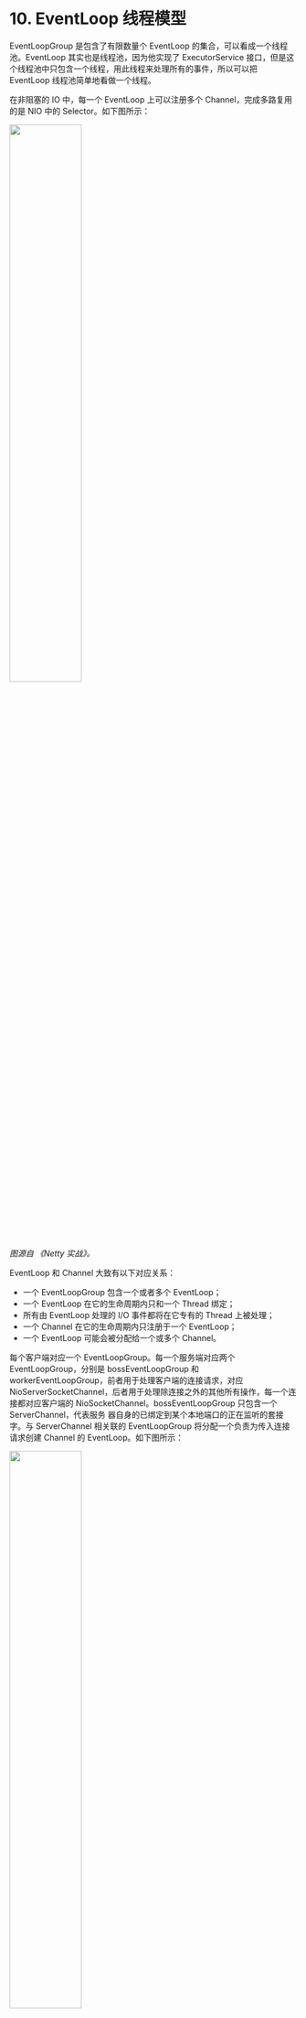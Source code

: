 ﻿# 10. EventLoop 线程模型

EventLoopGroup 是包含了有限数量个 EventLoop 的集合，可以看成一个线程池。EventLoop 其实也是线程池，因为他实现了 ExecutorService 接口，但是这个线程池中只包含一个线程，用此线程来处理所有的事件，所以可以把 EventLoop 线程池简单地看做一个线程。

在非阻塞的 IO 中，每一个 EventLoop 上可以注册多个 Channel，完成多路复用的是 NIO 中的 Selector。如下图所示：

<img src="https://github.com/Augustvic/DubboSourceCodeAnalysis/blob/master/images/EventLoopGroup.PNG" width=50% />

*图源自 《Netty 实战》。*

EventLoop 和 Channel 大致有以下对应关系：

* 一个 EventLoopGroup 包含一个或者多个 EventLoop；
* 一个 EventLoop 在它的生命周期内只和一个 Thread 绑定；
* 所有由 EventLoop 处理的 I/O 事件都将在它专有的 Thread 上被处理；
* 一个 Channel 在它的生命周期内只注册于一个 EventLoop；
* 一个 EventLoop 可能会被分配给一个或多个 Channel。

每个客户端对应一个 EventLoopGroup。每一个服务端对应两个 EventLoopGroup，分别是 bossEventLoopGroup 和 workerEventLoopGroup，前者用于处理客户端的连接请求，对应 NioServerSocketChannel，后者用于处理除连接之外的其他所有操作，每一个连接都对应客户端的 NioSocketChannel。bossEventLoopGroup 只包含一个 ServerChannel，代表服务
器自身的已绑定到某个本地端口的正在监听的套接字。与 ServerChannel 相关联的 EventLoopGroup 将分配一个负责为传入连接请求创建
Channel 的 EventLoop。如下图所示：

<img src="https://github.com/Augustvic/DubboSourceCodeAnalysis/blob/master/images/ServerEventLoopGroup.PNG" width=50% />

*图源自 《Netty 实战》。*

> 从上面的模型不难猜出，如果是阻塞的 IO，每一个 EventLoop 应该只能允许注册一个 Channel。

与 NIO 直接相关的是 NioEventLoop 和 NioEventLoopGroup，下文中将会从这两个类出发进行探讨。

## 10.1 EventLoopGroup

### 10.1.1 EventExecutorGroup

EventLoopGroup 的类继承结构是比较复杂的，其中，Executor、ExecutorService、ScheduledExecutorService 接口都来自于 JDK 中的 java.util.concurrent 包。EventExecutorGroup 在此基础上增加了以下几个方法：

```java
    boolean isShuttingDown();
    Future<?> shutdownGracefully();
    Future<?> shutdownGracefully(long quietPeriod, long timeout, TimeUnit unit);
    Future<?> terminationFuture();
    EventExecutor next();
```

shutDownGracefully 用于关闭线程池，terminationFuture 用于返回线程池终止时的异步结果，next 用于选出一个 EventLoop。

### 10.1.2 AbstractEventExecutorGroup

此抽象类继承自 EventExecutorGroup，实现了其中的大部分方法，而所有的方法都遵循同一套流程，如 execute 所示：

```java
    @Override
    public void execute(Runnable command) {
        next().execute(command);
    }
```

先找到一个 EventLoop，然后把任务交给它执行。

### 10.1.3 MultithreadEventExecutorGroup

此类中包含的字段有：

```java
    // 线程池。固定大小的线程池。
    private final EventExecutor[] children;
    // 线程索引，用于线程选择。
    private final AtomicInteger childIndex = new AtomicInteger();
    // 终止的线程个数。
    private final AtomicInteger terminatedChildren = new AtomicInteger();
    // 线程池终止时的异步结果。
    private final Promise<?> terminationFuture = new DefaultPromise(GlobalEventExecutor.INSTANCE);
    // 线程选择器。
    private final EventExecutorChooser chooser;
```

在构造方法中，对上面的字段进行了初始化，主要包括：设置线程工厂、设置线程选择器、实例化线程（EventExecutor）、设置线程终止的异步结果。

后文中如果无特殊说明，“线程”均指的是 EventExecutor，或者说只包含单个线程的 EventLoop。

```java
    /**
     * 构造函数
     *
     * @param nThreads          线程池的固定线程数
     * @param threadFactory     线程工厂
     * @param args              arguments which will passed to each {@link #newChild(ThreadFactory, Object...)} call
     */
    protected MultithreadEventExecutorGroup(int nThreads, ThreadFactory threadFactory, Object... args) {
        if (nThreads <= 0) {
            throw new IllegalArgumentException(String.format("nThreads: %d (expected: > 0)", nThreads));
        }

        // 线程工厂
        if (threadFactory == null) {
            threadFactory = newDefaultThreadFactory();
        }

        children = new SingleThreadEventExecutor[nThreads];

        // 线程选择器
        // 如果线程数是 2 的幂
        if (isPowerOfTwo(children.length)) {
            chooser = new PowerOfTwoEventExecutorChooser();
        } else {
            // 通用选择器
            chooser = new GenericEventExecutorChooser();
        }

        // 实例化线程
        for (int i = 0; i < nThreads; i ++) {
            boolean success = false;
            try {
                // 创造一个新的线程
                children[i] = newChild(threadFactory, args);
                success = true;
            } catch (Exception e) {
                // TODO: Think about if this is a good exception type
                throw new IllegalStateException("failed to create a child event loop", e);
            } finally {
                if (!success) {
                    // 如果不成功
                    // 关闭所有已经实例化的线程
                    for (int j = 0; j < i; j ++) {
                        children[j].shutdownGracefully();
                    }
                    // 确保所有已经实例化的线程终止
                    for (int j = 0; j < i; j ++) {
                        EventExecutor e = children[j];
                        try {
                            while (!e.isTerminated()) {
                                e.awaitTermination(Integer.MAX_VALUE, TimeUnit.SECONDS);
                            }
                        } catch (InterruptedException interrupted) {
                            Thread.currentThread().interrupt();
                            break;
                        }
                    }
                }
            }
        }

        // 设置线程终止异步结果
        final FutureListener<Object> terminationListener = new FutureListener<Object>() {
            @Override
            public void operationComplete(Future<Object> future) throws Exception {
                // 每终止一个线程记录数增加 1，直到全部终止之后，设置现场吃异步终止结果为成功
                if (terminatedChildren.incrementAndGet() == children.length) {
                    terminationFuture.setSuccess(null);
                }
            }
        };

        for (EventExecutor e: children) {
            e.terminationFuture().addListener(terminationListener);
        }
    }
```

线程选择器有以下两种：

```java
    private final class PowerOfTwoEventExecutorChooser implements EventExecutorChooser {
        @Override
        public EventExecutor next() {
            // 上一次的索引 + 1，使用位运算速度更快
            return children[childIndex.getAndIncrement() & children.length - 1];
        }
    }

    // 通用线程选择器
    private final class GenericEventExecutorChooser implements EventExecutorChooser {
        @Override
        public EventExecutor next() {
            // 上一次的索引 + 1
            return children[Math.abs(childIndex.getAndIncrement() % children.length)];
        }
    }
```

虽然代码看以来不一样，但是功能是完全一样的，都是选择索引 + 1 位置的线程，只是 PowerOfTwoEventExecutorChooser 使用了位运算，GenericEventExecutorChooser 使用了普通的除法。位运算的效率相对来说较高。

这里还有一个技巧，判断一个整数是不是 2 的幂次方可用以下位运算：

```java
    // 判断一个数是不是 2 的幂
    private static boolean isPowerOfTwo(int val) {
        return (val & -val) == val;
    }
```

### 10.1.4 MultithreadEventLoopGroup

主要有以下几个方法：

```java
    // 返回一个 EventLoop
    @Override
    public EventLoop next() {
        return (EventLoop) super.next();
    }

    // 把指定的 channel 注册到 EventLoopGroup 的一个线程上
    @Override
    public ChannelFuture register(Channel channel) {
        return next().register(channel);
    }

    // 返回的 ChannelFuture 为传入的 ChannelPromise
    @Override
    public ChannelFuture register(Channel channel, ChannelPromise promise) {
        return next().register(channel, promise);
    }
```

### 10.1.5 NioEventLoopGroup

NioEventLoopGroup 就更简单了：

```java
    /**
     * 为每一个 EventLoop 设置 IO 任务和非 IO 任务的执行时间比，默认为 50，各占一半。
     */
    public void setIoRatio(int ioRatio) {
        for (EventExecutor e: children()) {
            ((NioEventLoop) e).setIoRatio(ioRatio);
        }
    }

    /**
     * 重建 Selector 来规避 epoll 100% CPU bug。
     */
    public void rebuildSelectors() {
        for (EventExecutor e: children()) {
            ((NioEventLoop) e).rebuildSelector();
        }
    }

    // 创建线程池中的单个线程
    @Override
    protected EventExecutor newChild(ThreadFactory threadFactory, Object... args) throws Exception {
        // 创建 NioEventLoop
        return new NioEventLoop(this, threadFactory, (SelectorProvider) args[0],
            ((SelectStrategyFactory) args[1]).newSelectStrategy(), (RejectedExecutionHandler) args[2]);
    }
```

可以看出 NioEventLoopGroup 和其相关的类并没有什么复杂的逻辑，仅仅就是创建一下 EventLoop，并把它保存起来而已。

Netty 中的线程模型主要在 EventLoop 中体现。

## 10.2 EventLoop

### 10.2.1 AbstractScheduledEventExecutor

此类是关于 Schedule 任务的执行，和 JDK 中 ScheduledThreadPoolExecutor 有很多地方是相似的。

类中只有一个属性，就是调度队列：

```java
    // 存放任务的调度队列
    Queue<ScheduledFutureTask<?>> scheduledTaskQueue;
    
    Queue<ScheduledFutureTask<?>> scheduledTaskQueue() {
        if (scheduledTaskQueue == null) {
            scheduledTaskQueue = new PriorityQueue<ScheduledFutureTask<?>>();
        }
        return scheduledTaskQueue;
    }
```

基于优先级队列，排序的依据是 ScheduledFutureTask 中的 compareTo 函数。

**schedule**

此类中 schedule 函数用于提交一个任务，这里进行乐一个判断：如果调用此方法的线程是 EventLoop 中的线程，直接提交即可，否则在外面再包装一层 Runnable，提交一个添加任务的任务。

这样做是因为此 EventLoop 线程是懒启动的，而启动的代码写在 execute 函数中。如果调用此方法的线程是 EventLoop 的原生线程，说明原生线程已经启动了，那当然可以直接添加。如果不是 EventLoop 的原生线程，需要调用 execute 来启动 EventLoop。这是这里调用 execute 来添加任务的原因。

```java
    // 执行任务
    <V> ScheduledFuture<V> schedule(final ScheduledFutureTask<V> task) {
        if (inEventLoop()) {
            // 如果当前线程是所属的线程，把任务加入队列
            scheduledTaskQueue().add(task);
        } else {
            // 其他线程，提交一个添加任务的任务
            execute(new Runnable() {
                @Override
                public void run() {
                    scheduledTaskQueue().add(task);
                }
            });
        }
        return task;
    }
    
    // SingleThreadEventExecutor.execute
    // 外部线程调用 execute，把任务封装成 runnable 加入到 EventLoop 中，让 EventLoop 的线程处理
    @Override
    public void execute(Runnable task) {
        if (task == null) {
            throw new NullPointerException("task");
        }

        boolean inEventLoop = inEventLoop();
        if (inEventLoop) {
            // 此线程是原生线程
            // 直接添加任务
            addTask(task);
        } else {
            // 外部线程启动线程池的线程
            startThread();
            // 添加任务
            addTask(task);
            if (isShutdown() && removeTask(task)) {
                // 已关闭，拒绝
                reject();
            }
        }

        if (!addTaskWakesUp && wakesUpForTask(task)) {
            // 唤醒
            wakeup(inEventLoop);
        }
    }
```

但是很明显这里只需要保证 EventLoop 原生线程开启就可以了，并不需要又包装一层 Runnable，让原生线程平白无故多执行一个任务。

这个问题在 Netty 4.1 版本中进行了优化。

```java
    private <V> ScheduledFuture<V> schedule(final ScheduledFutureTask<V> task) {
        if (inEventLoop()) {
            scheduleFromEventLoop(task);
        } else {
            final long deadlineNanos = task.deadlineNanos();
            // task will add itself to scheduled task queue when run if not expired
            if (beforeScheduledTaskSubmitted(deadlineNanos)) {
                execute(task);
            } else {
                lazyExecute(task);
                // Second hook after scheduling to facilitate race-avoidance
                if (afterScheduledTaskSubmitted(deadlineNanos)) {
                    execute(WAKEUP_TASK);
                }
            }
        }

        return task;
    }
```

Netty 4.1 版本中当前线程直接调用 lazyExecute，lazyExecute 在 SingleThreadEventExecutor 中实现：

```java
    @Override
    public void lazyExecute(Runnable task) {
        execute(ObjectUtil.checkNotNull(task, "task"), false);
    }

    private void execute(Runnable task, boolean immediate) {
        boolean inEventLoop = inEventLoop();
        addTask(task);
        if (!inEventLoop) {
            startThread();
            if (isShutdown()) {
                boolean reject = false;
                try {
                    if (removeTask(task)) {
                        reject = true;
                    }
                } catch (UnsupportedOperationException e) {
                    // The task queue does not support removal so the best thing we can do is to just move on and
                    // hope we will be able to pick-up the task before its completely terminated.
                    // In worst case we will log on termination.
                }
                if (reject) {
                    reject();
                }
            }
        }

        if (!addTaskWakesUp && immediate) {
            wakeup(inEventLoop);
        }
    }
```

由当前线程添加任务，然后判断当前线程是不是此 EventLoop 的原生线程，如果不是，调用 startThread 尝试开启原生线程。整个过程中没有添加任何多余的任务到队列中。

**pollScheduledTask**

pollScheduledTask 用于返回 nanoTime 时间之前要执行的任务。

```java
    /**
     * 返回在 nanoTime 时间之前要执行的任务。
     */
    protected final Runnable pollScheduledTask(long nanoTime) {
        assert inEventLoop();

        Queue<ScheduledFutureTask<?>> scheduledTaskQueue = this.scheduledTaskQueue;
        ScheduledFutureTask<?> scheduledTask = scheduledTaskQueue == null ? null : scheduledTaskQueue.peek();
        if (scheduledTask == null) {
            return null;
        }
        // 截止时间在 nanoTime 之前，说明任务早就该执行了，返回该任务
        if (scheduledTask.deadlineNanos() <= nanoTime) {
            scheduledTaskQueue.remove();
            return scheduledTask;
        }
        return null;
    }
```

**ScheduledFutureTask**

此类中有以下静态字段和静态方法：

```java
    // 静态字段
    // 调度任务的 id 生成器
    private static final AtomicLong nextTaskId = new AtomicLong();
    // 调度相对时间起点（类被加载的时间）
    private static final long START_TIME = System.nanoTime();
    // 获取相对的当前时间（距离 startTime 的时间间隔）
    static long nanoTime() {
        return System.nanoTime() - START_TIME;
    }
    // 获取相对的截止时间（距离 startTime 的时间间隔）
    static long deadlineNanos(long delay) {
        return nanoTime() + delay;
    }
```

使用了相对时间间隔，所有时间间隔的基准是类被创建的时间 START_TIME。

类的私有属性包括：

```java
    // 私有属性
    // 任务的 id
    private final long id = nextTaskId.getAndIncrement();
    // 任务的截止时间，即任务被执行的时间距离 start time 的时间间隔
    private long deadlineNanos;
    /* 0 - no repeat, >0 - repeat at fixed rate, <0 - repeat with fixed delay */
    // 任务的时间间隔
    // 0 表示调度任务不重复，就是一次性执行的任务
    // >0 表示按固定频率重复(at fixed rate)
    // <0 表示按固定延迟重复(with fixed delay)
    private final long periodNanos;
```

从中可以看出 ScheduledFutureTask可以代表普通任务和定时任务。

关键的 run 方法中包含了普通任务和定时任务的共同逻辑。普通任务执行一次，执行完了就完了；定时任务需要计算下一次执行的时间，然后把 this 重新加入到调度队列中，等下次再被取出来执行：

```java
    // 运行任务
    @Override
    public void run() {
        assert executor().inEventLoop();
        try {
            if (periodNanos == 0) {
                // 普通不重复的任务，直接执行
                if (setUncancellableInternal()) {
                    V result = task.call();
                    setSuccessInternal(result);
                }
            } else {
                // 检查需要重复执行的任务是否取消了
                if (!isCancelled()) {
                    // 重复执行的任务没有返回值
                    task.call();
                    // 线程还没有关闭
                    if (!executor().isShutdown()) {
                        long p = periodNanos;
                        if (p > 0) {
                            // 固定频率执行，从上一次截止时间算起，延迟 p 这么长的时间
                            deadlineNanos += p;
                        } else {
                            // 固定延迟执行，从当前时间开始算起，延迟 p 这么长的时间
                            // p 是负数
                            deadlineNanos = nanoTime() - p;
                        }
                        if (!isCancelled()) {
                            // scheduledTaskQueue can never be null as we lazy init it before submit the task!
                            Queue<ScheduledFutureTask<?>> scheduledTaskQueue =
                                    ((AbstractScheduledEventExecutor) executor()).scheduledTaskQueue;
                            assert scheduledTaskQueue != null;
                            // 由于是重复任务，再次添加到队列中
                            scheduledTaskQueue.add(this);
                        }
                    }
                }
            }
        } catch (Throwable cause) {
            setFailureInternal(cause);
        }
    }
```

在调度队列中排序的规则是，执行时间最早的排在队列最前面；如果时间相同，序号较小的排在前面；序号相同直接抛出错误。

```java
    // 任务放在优先级队列中，需要比较函数
    // 截止时间最近的先出队，截止时间相同则 id 小的先出队
    @Override
    public int compareTo(Delayed o) {
        if (this == o) {
            return 0;
        }

        ScheduledFutureTask<?> that = (ScheduledFutureTask<?>) o;
        long d = deadlineNanos() - that.deadlineNanos();
        if (d < 0) {
            return -1;
        } else if (d > 0) {
            return 1;
        } else if (id < that.id) {
            return -1;
        } else if (id == that.id) {
            throw new Error();
        } else {
            return 1;
        }
    }
```

### 10.2.2 SingleThreadEventExecutor

线程有以下几个状态：

```java
    // 没有启动
    private static final int ST_NOT_STARTED = 1;
    // 启动
    private static final int ST_STARTED = 2;
    // 正在关闭
    // 调用 shutdownGracefully 时变成此状态
    private static final int ST_SHUTTING_DOWN = 3;
    // 关闭
    // 调用 shutdown 时变成此状态
    private static final int ST_SHUTDOWN = 4;
    // 终止
    private static final int ST_TERMINATED = 5;
```

当第一个任务提交（执行 execute）之后，线程才启动。调用 shutdownGracefully 时，线程状态变成 ST_SHUTTING_DOWN，调用 shutdown 时，线程状态变成 ST_SHUTDOWN。终止后状态变成 ST_TERMINATED。

此类中有以下私有属性：

```java
    // 此线程所属的 group
    private final EventExecutorGroup parent;
    // 即刻执行的任务队列（不同于 AbstractScheduledEventExecutor 中的 scheduledTaskQueue）
    private final Queue<Runnable> taskQueue;
    // 线程
    private final Thread thread;
    // 线程的属性值
    private final ThreadProperties threadProperties;
    // 信号量
    private final Semaphore threadLock = new Semaphore(0);
    // 线程关闭的钩子函数
    private final Set<Runnable> shutdownHooks = new LinkedHashSet<Runnable>();
    // 当且仅当添加任务时才唤醒执行的线程
    private final boolean addTaskWakesUp;
    // 任务队列的大小，未执行任务的最大个数
    private final int maxPendingTasks;
    // 拒绝策略
    private final RejectedExecutionHandler rejectedExecutionHandler;
    // 上次执行时间
    private long lastExecutionTime;
```

**runAllTask**

此类中最重要的方法是两个 runAllTask，参数 timeoutNanos 表示如果执行时间超过了这一限制，停止继续执行队列中的任务。

在一个 EventLoop 中包含两个队列，一个是调度队列，在此类的父类 AbstractScheduledEventExecutor 中定义，另一个是任务队列，在 SingleThreadEventExecutor 中定义。线程执行的只有任务队列中的任务。当调度队列的任务需要执行的时候，需要先移动到任务队列中来。

runAllTask 的大致流程是，先把调度队列中需要马上执行的任务移动到任务队列中，然后依次获取任务队列中的任务执行。每执行 64 个任务检查一次是否时间片（timeoutNanos）是否已经耗尽，耗尽了直接返回，下一次再执行后面的任务。

```java
    /**
     * 有超时限制的 runAllTasks。
     * 如果给定的时间片 timeoutNanos 已经用完了，不再执行任务队列中的任务了。
     */
    protected boolean runAllTasks(long timeoutNanos) {
        // 从调度队列移到任务队列
        fetchFromScheduledTaskQueue();
        // 取出一个任务
        Runnable task = pollTask();
        if (task == null) {
            return false;
        }
        // 到期时间
        final long deadline = ScheduledFutureTask.nanoTime() + timeoutNanos;
        long runTasks = 0;
        long lastExecutionTime;
        for (;;) {
            try {
                // 执行
                task.run();
            } catch (Throwable t) {
                logger.warn("A task raised an exception.", t);
            }

            runTasks ++;

            // 每执行 64 个任务检查一次时间片是否耗尽
            if ((runTasks & 0x3F) == 0) {
                lastExecutionTime = ScheduledFutureTask.nanoTime();
                // 耗尽了，跳出循环，然后 return
                if (lastExecutionTime >= deadline) {
                    break;
                }
            }
            // 继续从任务队列获取任务
            task = pollTask();
            if (task == null) {
                lastExecutionTime = ScheduledFutureTask.nanoTime();
                break;
            }
        }

        this.lastExecutionTime = lastExecutionTime;
        return true;
    }
```

前面提到，任务队列中的任务才是此线程需要执行的任务，首先调用 fetchFromScheduledTaskQueue 方法把调度队列中需要执行的任务移动到任务队列中。

如果任务队列已满，重新把当前取出的任务添加到调度队列中，并返回，不再继续取了。

```java
    // 把调度队列中此刻应该执行的任务移到任务队列
    private boolean fetchFromScheduledTaskQueue() {
        long nanoTime = AbstractScheduledEventExecutor.nanoTime();
        // 如果当前时间已经超过了队列头部的任务的截止时间，取出头部任务
        Runnable scheduledTask  = pollScheduledTask(nanoTime);
        while (scheduledTask != null) {
            if (!taskQueue.offer(scheduledTask)) {
                // 任务队列已经满了，重新添加到调度队列
                scheduledTaskQueue().add((ScheduledFutureTask<?>) scheduledTask);
                return false;
            }
            // 继续取
            scheduledTask  = pollScheduledTask(nanoTime);
        }
        return true;
    }
```

pollTask 用于从任务队列中获取一个需要马上执行的任务（任务队列中的任务都需要马上执行，不用马上执行的任务在调度队列中）。

```java
    /**
     * 获取任务并删除，忽略 WAKEUP_TASK 任务
     * @see Queue#poll()
     */
    protected Runnable pollTask() {
        assert inEventLoop();
        for (;;) {
            Runnable task = taskQueue.poll();
            if (task == WAKEUP_TASK) {
                continue;
            }
            return task;
        }
    }
```

**takeTask**

另一个重要的方法是 takeTask，功能是从任务队列中取出一个任务并返回，如果没有任务，将会阻塞。

首先判断一下调度队列有没有任务需要执行。如果没有，从任务队列获取任务，任务队列中也没有的话，线程会在 take 里面阻塞；如果有，把调度队列中待执行的任务移动到任务队列中，从任务队列中获取任务。

```java
    /**
     * 取出下一个待执行的任务，如果没有任务，将会阻塞
     *
     * @return {@code null} if the executor thread has been interrupted or waken up.
     */
    protected Runnable takeTask() {
        assert inEventLoop();
        // 任务队列必须是阻塞队列
        if (!(taskQueue instanceof BlockingQueue)) {
            throw new UnsupportedOperationException();
        }

        BlockingQueue<Runnable> taskQueue = (BlockingQueue<Runnable>) this.taskQueue;
        for (;;) {
            // 获取调度队列头部的任务，没有取出来
            ScheduledFutureTask<?> scheduledTask = peekScheduledTask();
            // 没有任务
            if (scheduledTask == null) {
                Runnable task = null;
                try {
                    // 获取并删除任务队列的头部任务，没有则阻塞
                    task = taskQueue.take();
                    // 当线程需要关闭时，如果线程在 take 方法上阻塞，就需要添加一个标记任务
                    // WAKEUP_TASK到任务队列，使线程从 take 返回，从而正确关闭线程。
                    if (task == WAKEUP_TASK) {
                        task = null;
                    }
                } catch (InterruptedException e) {
                    // Ignore
                }
                return task;
            } else {
                // 调度队列中有任务
                // 调度队列头部的任务还要多久才能执行
                long delayNanos = scheduledTask.delayNanos();
                Runnable task = null;
                if (delayNanos > 0) {
                    // 调度任务执行时间还没到
                    try {
                        // 从任务队列中取
                        task = taskQueue.poll(delayNanos, TimeUnit.NANOSECONDS);
                    } catch (InterruptedException e) {
                        return null;
                    }
                }
                // 如果调度任务已到期，或者任务队列中没有待执行的任务
                if (task == null) {
                    // 调度队列到期任务移动到任务队列
                    fetchFromScheduledTaskQueue();
                    // 获取任务
                    task = taskQueue.poll();
                }

                if (task != null) {
                    return task;
                }
            }
        }
    }
```

### 10.2.3 NioEventLoop

**run**

线程将会在 run 一直循环，直到结束。在整个生命周期中，主要执行三件事：

* 轮询注册到 Selector(EventLoop) 上的所有 Channel，找到就绪的 IO 事件；
* 处理产生 IO 事件的 Channel；
* 处理任务队列中的普通任务。

如下图所示：

<img src="https://github.com/Augustvic/DubboSourceCodeAnalysis/blob/master/images/reactor.PNG" width=50% />

*图源自 [netty源码分析之揭开reactor线程的面纱（一）](https://www.jianshu.com/p/0d0eece6d467)。*

从源码中可以看到确实是按照这三个步骤执行。首先进行轮训，然后根据 ioRatio 确定任务执行时间。当 ioRatio 为 100 时，先处理 IO 事件，然后处理任务队列中的事件，直到处理完为止；当 ioRatio 小于 100 时，按比率控制处理任务队列的时间。

```java
    @Override
    protected void run() {
        // 轮询，没有 break，只有 return
        for (;;) {
            try {
                // 轮询 Channel 选择就绪的 IO 事件
                // hasTask 判断当前队列中是否有任务
                // 如果有普通任务待执行，调用 selectNowSupplier.get，即调用 selectNow，然后返回
                // 否则使用 SelectStrategy.SELECT，会在后面调用 select(oldWakenUp)
                // select() 阻塞直到一个感兴趣的 IO 事件就绪
                // select(long timeout) 阻塞直到 IO 时间就绪或者时间到期
                // selectNow() 不会阻塞，直接返回而不管是否有 IO 事件就绪
                switch (selectStrategy.calculateStrategy(selectNowSupplier, hasTasks())) {
                    case SelectStrategy.CONTINUE:
                        continue;
                    case SelectStrategy.SELECT:
                        select(wakenUp.getAndSet(false));

                        if (wakenUp.get()) {
                            selector.wakeup();
                        }
                        // fall through
                    default:
                }
                // 抓取到 IO 事件，重置 needsToSelectAgain
                cancelledKeys = 0;
                needsToSelectAgain = false;
                final int ioRatio = this.ioRatio;
                if (ioRatio == 100) {
                    try {
                        // 处理产生网络 IO 事件的 channel
                        processSelectedKeys();
                    } finally {
                        // 处理任务队列
                        runAllTasks();
                    }
                } else {
                    final long ioStartTime = System.nanoTime();
                    try {
                        processSelectedKeys();
                    } finally {
                        // Ensure we always run tasks.
                        final long ioTime = System.nanoTime() - ioStartTime;
                        runAllTasks(ioTime * (100 - ioRatio) / ioRatio);
                    }
                }
            } catch (Throwable t) {
                handleLoopException(t);
            }
            // Always handle shutdown even if the loop processing threw an exception.
            try {
                if (isShuttingDown()) {
                    closeAll();
                    if (confirmShutdown()) {
                        return;
                    }
                }
            } catch (Throwable t) {
                handleLoopException(t);
            }
        }
    }
```

轮询操作在 select 中实现。wakeUp 字段是 boolean 类型，表示是否因该唤醒正在阻塞的 select 操作。在进行一次新的 select 之前，都会把 wakeUp 设置为 false。

select 的轮询也是在 for 循环中进行，每一次轮询将会完成以下任务：

* 获取调度队列的定时任务，如果任务快到了，就跳出循环。跳出之前检查是否进行过 select 操作，如果没有则进行一次非阻塞的 selectNow 操作再跳出。
* 接着检查任务队列中是否有任务，如果有任务了，同样进行一次非阻塞的 selectNow 操作之后跳出。
* 当调度队列的任务还没到，而且任务队列没有任务的时候，说明可以进行一次阻塞的 select 操作了，select 操作一直阻塞到第一个调度任务需要执行的时间。（有新任务加入的时候会唤醒阻塞的线程，因为 execute 中有 wakeup 操作。）
* 阻塞操作之后，又进行了一系列的状态判断来决定是否中断轮询，如果满足以下任意一条即中断轮询：有 IO 事件、oldWakenUp 参数为 true、任务队列有任务、调度队列的任务将要被执行、用户主动唤醒。

```java
    private void select(boolean oldWakenUp) throws IOException {
        Selector selector = this.selector;
        try {
            // 在循环中轮询的次数
            int selectCnt = 0;
            long currentTimeNanos = System.nanoTime();
            // 1. 获取调度队列中的定时任务
            // delayNanos 获取距离最近一个调度任务还有多久
            // selectDeadLineNanos 保存最近一个调度任务的执行时间
            long selectDeadLineNanos = currentTimeNanos + delayNanos(currentTimeNanos);
            for (;;) {
                // 四舍五入把 select 操作时间换算成毫秒
                long timeoutMillis = (selectDeadLineNanos - currentTimeNanos + 500000L) / 1000000L;
                // 时间不足 1 ms
                if (timeoutMillis <= 0) {
                    // 如果一次 select 都还没有执行
                    if (selectCnt == 0) {
                        // 不会阻塞
                        selector.selectNow();
                        selectCnt = 1;
                    }
                    // 结束轮询
                    break;
                }

                // 2. 轮询过程中发现任务队列中有需要执行的任务
                // 发现任务队列中有任务，而且唤醒标志为 false，把唤醒标志更新为 true，然后进入 if
                if (hasTasks() && wakenUp.compareAndSet(false, true)) {
                    // 执行一次 selectNow，然后结束轮询
                    selector.selectNow();
                    selectCnt = 1;
                    break;
                }

                // 3. 阻塞式 select 操作
                // 执行到这里说明任务队列为空，并且所有定时任务都还没到（至少时间大于 0.5ms）
                // 阻塞式 select 的操作，阻塞时间为最近的任务的到达还有多久
                // 理论上最长阻塞 timeoutMillis，但是有新任务加入时，该阻塞会被释放
                int selectedKeys = selector.select(timeoutMillis);
                selectCnt ++;

                // 判断是否中断此次轮询
                if (selectedKeys != 0 || oldWakenUp || wakenUp.get() || hasTasks() || hasScheduledTasks()) {
                    // 有就绪的 IO 事件
                    // oldWakeUp 为真，
                    // 或者外部设置 wakenUp 为真，用户主动唤醒
                    // 有待执行的普通任务
                    // 有待执行的调度任务
                    // 满足以上任一条件，则中断轮询
                    break;
                }
                if (Thread.interrupted()) {
                    // 线程被中断
                    if (logger.isDebugEnabled()) {
                        logger.debug("Selector.select() returned prematurely because " +
                                "Thread.currentThread().interrupt() was called. Use " +
                                "NioEventLoop.shutdownGracefully() to shutdown the NioEventLoop.");
                    }
                    selectCnt = 1;
                    break;
                }

                // 到这里说明什么都没有选中
                
                // 防止 JDK BUG 导致 select 空轮询
                long time = System.nanoTime();
                // time - currentTimeNanos >= TimeUnit.MILLISECONDS.toNanos(timeoutMillis)
                // 如果持续的时间大于 timeoutMillis，就不算空轮询，把 selectCnt 重置为 1
                if (time - TimeUnit.MILLISECONDS.toNanos(timeoutMillis) >= currentTimeNanos) {
                    selectCnt = 1;
                } else if (SELECTOR_AUTO_REBUILD_THRESHOLD > 0 &&
                        selectCnt >= SELECTOR_AUTO_REBUILD_THRESHOLD) {
                    // selectCnt 计数，如果超过了 SELECTOR_AUTO_REBUILD_THRESHOLD
                    // 说明空轮询次数太多了，需要重建 selector
                    logger.warn(
                            "Selector.select() returned prematurely {} times in a row; rebuilding Selector {}.",
                            selectCnt, selector);

                    rebuildSelector();
                    selector = this.selector;

                    // 重新选择
                    selector.selectNow();
                    selectCnt = 1;
                    break;
                }

                currentTimeNanos = time;
            }

            if (selectCnt > MIN_PREMATURE_SELECTOR_RETURNS) {
                if (logger.isDebugEnabled()) {
                    logger.debug("Selector.select() returned prematurely {} times in a row for Selector {}.",
                            selectCnt - 1, selector);
                }
            }
        } catch (CancelledKeyException e) {
            if (logger.isDebugEnabled()) {
                logger.debug(CancelledKeyException.class.getSimpleName() + " raised by a Selector {} - JDK bug?",
                        selector, e);
            }
            // Harmless exception - log anyway
        }
    }
```

除了上面的步骤之外，在 select 中还避免了一个 NIO 中的空轮询 bug，详见 [Netty : 臭名昭著的JDK的NIO bug（空轮询bug）](https://blog.csdn.net/qq_21383435/article/details/103961961)。

考虑以下场景：服务端读取消息，客户端关闭连接，服务端给客户端发送消息...当连接突然被客户端中断的时候，linux 的 epoll 会被唤醒，并返回到事件集中去。Selector 会被唤醒，即使此时对应的 Channel 兴趣事件集是 0，并且返回的 events 事件集也是 0。没有获取到事件，同时也不会再阻塞的 select 将会陷入不断的空轮询，最后导致 CPU 达到 100% 而崩溃。

为了有机会重新检测 Channel 的可用性，netty 4.0 中选择构造一个新的 selector 替换原来的 selector。（不使用 selectNow 刷新当前 selector 的原因是多线程环境下，selectionKey。cancel 可能会同时调用。）

使用 selectCnt 记录空轮询的次数，当空轮询次数大于 512 时，创建一个新的 selector 替换原来的 selector。

思路很简单，就是遍历原来的 selector，把有效的 channel 注册到新的 selector 上去，最后替换掉原来的 selector：

```java
    // 新建 selector 代替当前 selector
    private void rebuildSelector0() {
        final Selector oldSelector = selector;
        final SelectorTuple newSelectorTuple;

        if (oldSelector == null) {
            return;
        }

        try {
            // 创建新的 Selector
            newSelectorTuple = openSelector();
        } catch (Exception e) {
            logger.warn("Failed to create a new Selector.", e);
            return;
        }

        // 把所有的 channel 注册到新的 selector
        int nChannels = 0;
        for (SelectionKey key: oldSelector.keys()) {
            Object a = key.attachment();
            try {
                // key 无效，继续往后遍历
                if (!key.isValid() || key.channel().keyFor(newSelectorTuple.unwrappedSelector) != null) {
                    continue;
                }

                int interestOps = key.interestOps();
                // 取消 key 在旧的 selector 上的注册
                key.cancel();
                // 将 key 对应的 channel 注册到新的 selector 上
                SelectionKey newKey = key.channel().register(newSelectorTuple.unwrappedSelector, interestOps, a);
                if (a instanceof AbstractNioChannel) {
                    // 重新绑定 channel 和新的 key 的关系
                    ((AbstractNioChannel) a).selectionKey = newKey;
                }
                nChannels ++;
            } catch (Exception e) {
                logger.warn("Failed to re-register a Channel to the new Selector.", e);
                if (a instanceof AbstractNioChannel) {
                    AbstractNioChannel ch = (AbstractNioChannel) a;
                    ch.unsafe().close(ch.unsafe().voidPromise());
                } else {
                    @SuppressWarnings("unchecked")
                    NioTask<SelectableChannel> task = (NioTask<SelectableChannel>) a;
                    invokeChannelUnregistered(task, key, e);
                }
            }
        }

        // 设置新的 key
        selector = newSelectorTuple.selector;
        unwrappedSelector = newSelectorTuple.unwrappedSelector;

        try {
            // time to close the old selector as everything else is registered to the new one
            oldSelector.close();
        } catch (Throwable t) {
            if (logger.isWarnEnabled()) {
                logger.warn("Failed to close the old Selector.", t);
            }
        }

        logger.info("Migrated " + nChannels + " channel(s) to the new Selector.");
    }
```

简而言之，select 操作就是轮询获取 IO 事件、不断检查是否有普通任务和定时任务中需要执行，并使用了一个计数器避免空轮询 bug。

回到 run 方法，在完成了轮询之后，下一步是处理产生网络 IO 事件的 channel，在 processSelectedKeys 函数中实现。

```java
    // 处理产生 IO 事件的 channel
    private void processSelectedKeys() {
        if (selectedKeys != null) {
            // 优化处理
            processSelectedKeysOptimized();
        } else {
            // 正常处理
            processSelectedKeysPlain(selector.selectedKeys());
        }
    }
    
    private void processSelectedKeysOptimized() {
        for (int i = 0; i < selectedKeys.size; ++i) {
            // 取出 IO 事件对应的 channel
            final SelectionKey k = selectedKeys.keys[i];
            selectedKeys.keys[i] = null;

            final Object a = k.attachment();
            // 处理该 channel
            // 注册的时候是把 AbstractNioChannel 里的 SelectableChannel 注册到 EventLoop 里面
            // AbstractNioChannel 是 attachment 附属。
            if (a instanceof AbstractNioChannel) {
                processSelectedKey(k, (AbstractNioChannel) a);
            } else {
                // 不会用到
                @SuppressWarnings("unchecked")
                NioTask<SelectableChannel> task = (NioTask<SelectableChannel>) a;
                processSelectedKey(k, task);
            }
            // 是否需要再一次轮询
            if (needsToSelectAgain) {
                // selectedKeys 里全部清除，重新装填，保证 SelectableKey 有效
                selectedKeys.reset(i + 1);
                selectAgain();
                i = -1;
            }
        }
    }
    
    // 处理选中的 Channel
    private void processSelectedKey(SelectionKey k, AbstractNioChannel ch) {
        final NioUnsafe unsafe = ch.unsafe();
        if (!k.isValid()) {
            // 选择键无效
            final EventLoop eventLoop;
            try {
                eventLoop = ch.eventLoop();
            } catch (Throwable ignored) {
                return;
            }
            // channel 已经不在此 EventLoop 中了
            if (eventLoop != this || eventLoop == null) {
                return;
            }
            // channel 在此 EventLoop 中，但是 key 无效，说明 channel 无效，关闭 channel
            unsafe.close(unsafe.voidPromise());
            return;
        }

        try {
            int readyOps = k.readyOps();
            // 客户端连接事件
            if ((readyOps & SelectionKey.OP_CONNECT) != 0) {
                // 先删除连接事件标志
                int ops = k.interestOps();
                ops &= ~SelectionKey.OP_CONNECT;
                k.interestOps(ops);
                // 完成连接
                unsafe.finishConnect();
            }

            // 写事件
            if ((readyOps & SelectionKey.OP_WRITE) != 0) {
                // 没写的了之后，会清除写标志位
                ch.unsafe().forceFlush();
            }

            // Also check for readOps of 0 to workaround possible JDK bug which may otherwise lead
            // to a spin loop
            // read 或者 accept 事件
            if ((readyOps & (SelectionKey.OP_READ | SelectionKey.OP_ACCEPT)) != 0 || readyOps == 0) {
                unsafe.read();
            }
        } catch (CancelledKeyException ignored) {
            unsafe.close(unsafe.voidPromise());
        }
    }
```

根据事件分别进行处理：对于boss NioEventLoop来说，轮询到的是基本上就是连接事件，后续的事情就通过他的 pipeline 将连接扔给一个 worker  NioEventLoop处理；对于 worker  NioEventLoop 来说，轮询到的基本上都是 IO 读写事件，后续的事情就是通过他的 pipeline 将读取到的字节流传递给每个 channelHandler 来处理。

## 10.3 参考

* 《Netty 实战》
* [自顶向下深入分析Netty（四）--EventLoop-1](https://www.jianshu.com/p/da4398743b5a)
* [netty源码分析之揭开reactor线程的面纱（一）](https://www.jianshu.com/p/0d0eece6d467)
* [netty源码分析之揭开reactor线程的面纱（二）](https://www.jianshu.com/p/467a9b41833e)